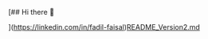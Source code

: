 [## Hi there 👋

<!--
**Fadil-Faisal/Fadil-Faisal** is a ✨ _special_ ✨ repository because its `README.md` (this file) appears on your GitHub profile.

Here are some ideas to get you started:

- 🔭 I’m currently working on ...
- 🌱 I’m currently learning ...
- 👯 I’m looking to collaborate on ...
- 🤔 I’m looking for help with ...
- 💬 Ask me about ...
- 📫 How to reach me: ...
- 😄 Pronouns: ...
- ⚡ Fun fact: ...
-->
](https://linkedin.com/in/fadil-faisal)[README_Version2.md](https://github.com/user-attachments/files/21347987/README_Version2.md)
